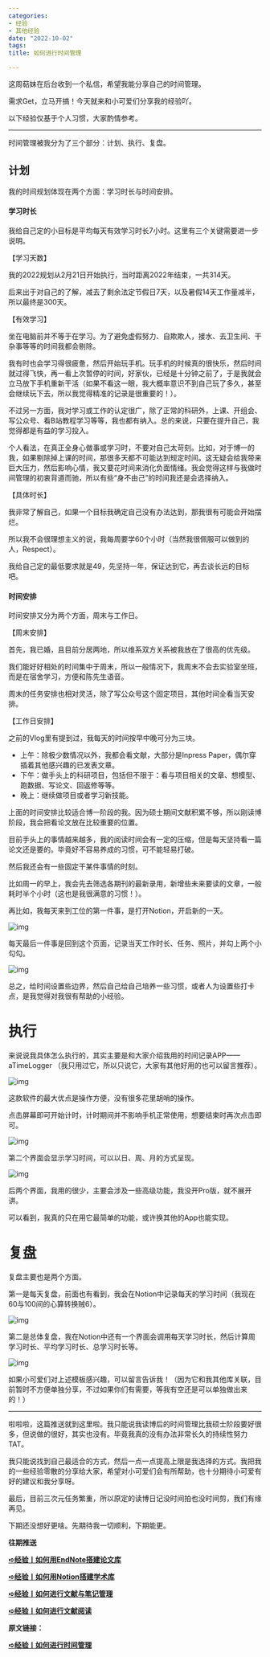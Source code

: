 ```yaml
---
categories:
- 经验
- 其他经验
date: "2022-10-02"
tags:
title: 如何进行时间管理

---
```


这周萜妹在后台收到一个私信，希望我能分享自己的时间管理。

需求Get，立马开搞！今天就来和小可爱们分享我的经验吖。

以下经验仅基于个人习惯，大家酌情参考。

<!--more-->

---

时间管理被我分为了三个部分：计划、执行、复盘。

## 计划

我的时间规划体现在两个方面：学习时长与时间安排。

#### 学习时长

我给自己定的小目标是平均每天有效学习时长7小时。这里有三个关键需要进一步说明。

【学习天数】

我的2022规划从2月21日开始执行，当时距离2022年结束，一共314天。

后来出于对自己的了解，减去了剩余法定节假日7天，以及暑假14天工作量减半，所以最终是300天。

【有效学习】

坐在电脑前并不等于在学习。为了避免虚假努力、自欺欺人，接水、去卫生间、干杂事等等的时间我都会剔除。

我有时也会学习得很疲惫，然后开始玩手机。玩手机的时候真的很快乐，然后时间就过得飞快，再一看上次暂停的时间，好家伙，已经是十分钟之前了，于是我就会立马放下手机重新干活（如果不看这一眼，我大概率意识不到自己玩了多久，甚至会继续玩下去，所以我觉得精准的记录是很重要的！）。

不过另一方面，我对学习或工作的认定很广，除了正常的科研外，上课、开组会、写公众号、看B站教程学习等等，我也都有纳入。总的来说，只要在提升自己，我觉得都是有益的学习投入。

个人看法，在真正全身心做事或学习时，不要对自己太苛刻。比如，对于博一的我，如果剔除掉上课的时间，那很多天都不可能达到规定时间。这无疑会给我带来巨大压力，然后影响心情，我又要花时间来消化负面情绪。我会觉得这样与我做时间管理的初衷背道而驰，所以有些“身不由己”的时间我还是会选择纳入。

【具体时长】

我非常了解自己，如果一个目标我确定自己没有办法达到，那我很有可能会开始摆烂。

所以我不会很理想主义的说，我每周要学60个小时（当然我很佩服可以做到的人，Respect）。

我给自己定的最低要求就是49，先坚持一年，保证达到它，再去谈长远的目标吧。

#### 时间安排

时间安排又分为两个方面，周末与工作日。

【周末安排】

首先，我已婚，且目前分居两地，所以维系双方关系被我放在了很高的优先级。

我们能好好相处的时间集中于周末，所以一般情况下，我周末不会去实验室坐班，而是在宿舍学习，方便和陈先生语音。

周末的任务安排也相对灵活，除了写公众号这个固定项目，其他时间全看当天安排。

【工作日安排】

之前的Vlog里有提到过，我每天的时间按早中晚可分为三块。

- 上午：除极少数情况以外，我都会看文献，大部分是Inpress Paper，偶尔穿插着其他感兴趣的已发表文章。
- 下午：做手头上的科研项目，包括但不限于：看与项目相关的文章、想模型、跑数据、写论文、回返修等等。
- 晚上：继续做项目或者学习新技能。

上面的时间安排比较适合博一阶段的我。因为硕士期间文献积累不够，所以刚读博阶段，我会把看论文放在比较重要的位置。

目前手头上的事情越来越多，我的阅读时间会有一定的压缩，但是每天坚持看一篇论文还是要的。毕竟好不容易养成的习惯，可不能轻易打破。

然后我还会有一些固定干某件事情的时刻。

比如周一的早上，我会先去筛选各期刊的最新录用，新增些未来要读的文章，一般耗时半个小时（这也是我很满意的习惯！）。

再比如，我每天来到工位的第一件事，是打开Notion，开启新的一天。

![img](https://tie-1315290370.cos.ap-beijing.myqcloud.com/TIE/202309112330827.png)

每天最后一件事是回到这个页面，记录当天工作时长、任务、照片，并勾上两个小勾勾。

![img](https://tie-1315290370.cos.ap-beijing.myqcloud.com/TIE/202309112330384.png)

总之，给时间设置些边界，然后自己给自己培养一些习惯，或者人为设置些打卡点，是我觉得对我很有帮助的小经验。

# 执行

来说说我具体怎么执行的，其实主要是和大家介绍我用的时间记录APP——aTimeLogger （我只用过它，所以只说它，大家有其他好用的也可以留言推荐）。

![img](https://tie-1315290370.cos.ap-beijing.myqcloud.com/TIE/202309112330747.png)

这款软件的最大优点是操作方便，没有很多花里胡哨的操作。

点击屏幕即可开始计时，计时期间并不影响手机正常使用，想要结束时再次点击即可。

![img](https://tie-1315290370.cos.ap-beijing.myqcloud.com/TIE/202309112330728.png)

第二个界面会显示学习时间，可以以日、周、月的方式呈现。

![img](https://tie-1315290370.cos.ap-beijing.myqcloud.com/TIE/202309112330082.png)

后两个界面，我用的很少，主要会涉及一些高级功能，我没开Pro版，就不展开讲。

可以看到，我真的只在用它最简单的功能，或许换其他的App也能实现。

# 复盘

复盘主要也是两个方面。

第一是每天复盘，前面也有看到，我会在Notion中记录每天的学习时间（我现在60与100间的心算转换贼6）。

![img](https://tie-1315290370.cos.ap-beijing.myqcloud.com/TIE/202309112330399.png)

第二是总体复盘，我在Notion中还有一个界面会调用每天学习时长，然后计算周学习时长、平均学习时长、总学习时长等。

![img](https://tie-1315290370.cos.ap-beijing.myqcloud.com/TIE/202309112330097.png)

如果小可爱们对上述模板感兴趣，可以留言告诉我！（因为它和我其他库关联，目前暂时不方便单独分享，不过如果你们有需要，等我有空还是可以单独做出来的！）

------

啦啦啦，这篇推送就到这里啦。我只能说我读博后的时间管理比我硕士阶段要好很多，但说做的很好，其实也没有。毕竟我真的没有办法非常长久的持续性努力TAT。

我只能说找到自己最适合的方式，然后一点一点提高上限是我选择的方式。我把我的一些经验零散的分享给大家，希望对小可爱们会有所帮助，也十分期待小可爱有好的建议和我分享呀。

最后，目前三次元任务繁重，所以原定的读博日记没时间拍也没时间剪，我们有缘再见。

下期还没想好更啥。先期待我一切顺利，下期能更。

**往期推送**

**[➪经验丨如何用EndNote搭建论文库](https://mp.weixin.qq.com/s?__biz=MzIwMDk1OTM2OQ==&mid=2247486698&idx=1&sn=da13851509e20a964483a66d5bb9a8de&chksm=96f4780ca183f11ac2d631cca413047caed5db020ebd2a44bd9f99f42fee2b3bf437d3909f3c&scene=21#wechat_redirect)**

**[➪经验丨如何用Notion搭建学术库](https://mp.weixin.qq.com/s?__biz=MzIwMDk1OTM2OQ==&mid=2247486539&idx=1&sn=c20cf46b45b6628f63d98224fb19079d&chksm=96f478ada183f1bbb5b3679159a185ee7814911c2d9ec636ea8b1c952aab38b70047a7a89fb6&scene=21#wechat_redirect)**

**[➪经验丨如何进行文献与笔记管理](https://mp.weixin.qq.com/s?__biz=MzIwMDk1OTM2OQ==&mid=2247486367&idx=1&sn=f4679c93f140ec6effd834a02543ec6d&chksm=96f47f79a183f66f6a1f418f7584a859c86cc975d1b2e2777b7acb2440a0230e7910dc1761fe&scene=21#wechat_redirect)**

**[➪经验丨如何进行文献阅读](https://mp.weixin.qq.com/s?__biz=MzIwMDk1OTM2OQ==&mid=2247487355&idx=1&sn=8b7d29da8724e5b54455fbc1bbab0d6c&chksm=96f47b9da183f28b6beabad99e938907dd7a43fa2821bc2543266206acc93cbcdef60664b80c&token=428852987&lang=zh_CN&scene=21#wechat_redirect)**

**原文链接：**

**[➪经验丨如何进行时间管理](https://mp.weixin.qq.com/s?__biz=MzIwMDk1OTM2OQ==&mid=2247487552&idx=1&sn=051e070581c4a0f9c0e442b6207b78bb&chksm=96f464a6a183edb084709e8f1f068a995661fde16c165927d5bf30b3dbceba9362312b5eefca&token=51431700&lang=zh_CN#rd)**